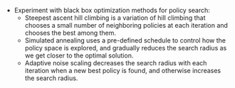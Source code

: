 - Experiment with black box optimization methods for policy search:
    * Steepest ascent hill climbing is a variation of hill climbing that chooses a small number of neighboring policies at each iteration and chooses the best among them.
    * Simulated annealing uses a pre-defined schedule to control how the policy space is explored, and gradually reduces the search radius as we get closer to the optimal solution.
    * Adaptive noise scaling decreases the search radius with each iteration when a new best policy is found, and otherwise increases the search radius.
	
